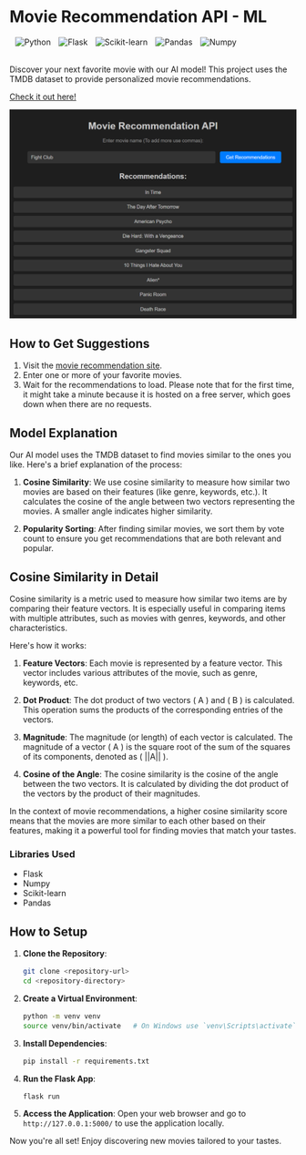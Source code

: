 <div align="left">
  <h1>Movie Recommendation API - ML</h1>
  <img alt="Python" src="https://img.shields.io/badge/Python-3776AB?style=for-the-badge&logo=python&logoColor=white" style="margin-left: 10px;">
  <img alt="Flask" src="https://img.shields.io/badge/Flask-000000?style=for-the-badge&logo=flask&logoColor=white" style="margin-left: 10px;">
  <img alt="Scikit-learn" src="https://img.shields.io/badge/Scikit--learn-F7931E?style=for-the-badge&logo=scikit-learn&logoColor=white" style="margin-left: 10px;">
<img alt="Pandas" src="https://img.shields.io/badge/Pandas-150458?style=for-the-badge&logo=pandas&logoColor=white" style="margin-left: 10px;">
<img alt="Numpy" src="https://img.shields.io/badge/Numpy-013243?style=for-the-badge&logo=numpy&logoColor=white" style="margin-left: 10px;">
  </a>
</div>
</br>

Discover your next favorite movie with our AI model! This project uses the TMDB dataset to provide personalized movie recommendations.

[Check it out here!](https://suggestmovie.vercel.app/)

![Available](https://github.com/JayeshPatil18/ML-API-Movie-Rec/blob/main/suggestmovie.png)

## How to Get Suggestions

1. Visit the [movie recommendation site](https://suggestmovie.vercel.app/).
2. Enter one or more of your favorite movies.
3. Wait for the recommendations to load. Please note that for the first time, it might take a minute because it is hosted on a free server, which goes down when there are no requests.

## Model Explanation

Our AI model uses the TMDB dataset to find movies similar to the ones you like. Here's a brief explanation of the process:

1. **Cosine Similarity**: We use cosine similarity to measure how similar two movies are based on their features (like genre, keywords, etc.). It calculates the cosine of the angle between two vectors representing the movies. A smaller angle indicates higher similarity.

2. **Popularity Sorting**: After finding similar movies, we sort them by vote count to ensure you get recommendations that are both relevant and popular.

## Cosine Similarity in Detail

Cosine similarity is a metric used to measure how similar two items are by comparing their feature vectors. It is especially useful in comparing items with multiple attributes, such as movies with genres, keywords, and other characteristics.

Here's how it works:

1. **Feature Vectors**: Each movie is represented by a feature vector. This vector includes various attributes of the movie, such as genre, keywords, etc.

2. **Dot Product**: The dot product of two vectors \( A \) and \( B \) is calculated. This operation sums the products of the corresponding entries of the vectors.

3. **Magnitude**: The magnitude (or length) of each vector is calculated. The magnitude of a vector \( A \) is the square root of the sum of the squares of its components, denoted as \( ||A|| \).

4. **Cosine of the Angle**: The cosine similarity is the cosine of the angle between the two vectors. It is calculated by dividing the dot product of the vectors by the product of their magnitudes.

In the context of movie recommendations, a higher cosine similarity score means that the movies are more similar to each other based on their features, making it a powerful tool for finding movies that match your tastes.


### Libraries Used

- Flask
- Numpy
- Scikit-learn
- Pandas

## How to Setup

1. **Clone the Repository**:
    ```sh
    git clone <repository-url>
    cd <repository-directory>
    ```

2. **Create a Virtual Environment**:
    ```sh
    python -m venv venv
    source venv/bin/activate   # On Windows use `venv\Scripts\activate`
    ```

3. **Install Dependencies**:
    ```sh
    pip install -r requirements.txt
    ```

4. **Run the Flask App**:
    ```sh
    flask run
    ```

5. **Access the Application**:
    Open your web browser and go to `http://127.0.0.1:5000/` to use the application locally.

Now you're all set! Enjoy discovering new movies tailored to your tastes.
